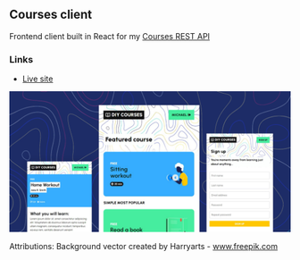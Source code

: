 ## Courses client
Frontend client built in React for my [Courses REST API](https://github.com/xyeres/courses-api)

### Links
- [Live site](https://vigilant-shaw-5f37f3.netlify.app/)

![](./screenshot.png)

Attributions: 
Background vector created by Harryarts - www.freepik.com
